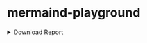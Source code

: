 # mermaind-playground


<details>
    <summary>Download Report</summary>
    
    ```mermaid
    flowchart LR
        Start --> Stop

    ```

</details>

